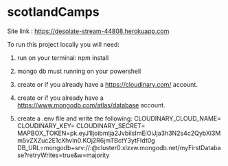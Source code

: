 # scotlandCamps
Site link : https://desolate-stream-44808.herokuapp.com


To run this project locally you will need:

1) run on your terminal: npm install

2) mongo db must running on your powershell

3) create or if you already have a https://cloudinary.com/ account.

4) create or if you already have a https://www.mongodb.com/atlas/database account.

5) create a .env file and write the following:
   CLOUDINARY_CLOUD_NAME=
   CLOUDINARY_KEY=
   CLOUDINARY_SECRET=
   MAPBOX_TOKEN=pk.eyJ1Ijoibmlja2JvbiIsImEiOiJja3h3N2s4c2QybXl3Mm5vZXZuc2E1cXhvIn0.KOj2R6jmTBctY3ytFIdt0g
   DB_URL=mongodb+srv://<username>:<password>@cluster0.xlzxw.mongodb.net/myFirstDatabase?retryWrites=true&w=majority
   
 
 

